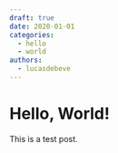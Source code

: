 ```yaml
---
draft: true
date: 2020-01-01
categories:
  - hello
  - world
authors:
  - lucasdebeve
---
```


# Hello, World!

This is a test post.

<!-- more -->